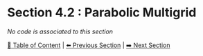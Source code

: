 # Section 4.2 : Parabolic Multigrid

_No code is associated to this section_

[:book: Table of Content](../../README.md) | [:arrow_left: Previous Section](../sec4.1/README.md) | [:arrow_right: Next Section](../sec4.3/README.md)